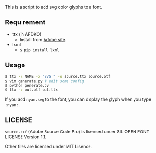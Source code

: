 This is a script to add svg color glyphs to a font.

## Requirement
- ttx (in AFDKO)
  - Install from [Adobe site](http://www.adobe.com/devnet/opentype/afdko.html).
- lxml
  - `$ pip install lxml`

## Usage
```sh
$ ttx -x NAME -x "SVG " -o source.ttx source.otf
$ vim generate.py # edit some config
$ python generate.py
$ ttx -o out.otf out.ttx
```

If you add `nyan.svg` to the font, you can display the glyph when you type `:nyan:`.



## LICENSE
`source.otf` (Adobe Source Code Pro) is licensed under SIL OPEN FONT LICENSE Version 1.1.

Other files are licensed under MIT Lisence.

